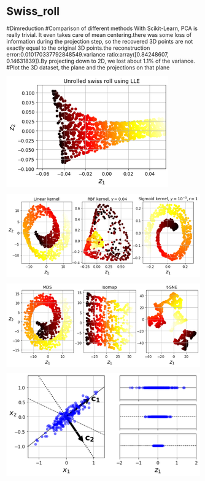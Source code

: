 # Swiss_roll
#Dimreduction
#Comparison of different methods
With Scikit-Learn, PCA is really trivial. It even takes care of mean centering.there was some loss of information during the projection step, so the recovered 3D points are not exactly equal to the original 3D points.the reconstruction error:0.010170337792848549.variance ratio:array([0.84248607, 0.14631839]).By projecting down to 2D, we lost about 1.1% of the variance.
#Plot the 3D dataset, the plane and the projections on that plane

![Confusion matrix](/LLE.png?raw=true "LLE")

![Confusion matrix](/2.png?raw=true "Kernel")

![Confusion matrix](/5.png?raw=true "three")

![Confusion matrix](/3.png?raw=true "PCA")

